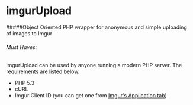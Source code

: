 imgurUpload
===========

#####Object Oriented PHP wrapper for anonymous and simple uploading of images to Imgur

###### Must Haves: 

imgurUpload can be used by anyone running a modern PHP server. The requirements are listed below. 
* PHP 5.3
* cURL
* Imgur Client ID (you can get one from [Imgur's Application tab](http://imgur.com/account/settings/apps))




